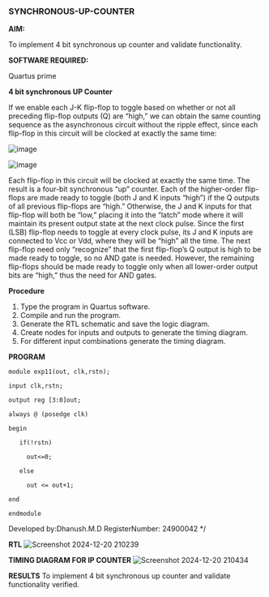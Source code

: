 ### SYNCHRONOUS-UP-COUNTER

**AIM:**

To implement 4 bit synchronous up counter and validate functionality.

**SOFTWARE REQUIRED:**

Quartus prime

**4 bit synchronous UP Counter**

If we enable each J-K flip-flop to toggle based on whether or not all preceding flip-flop outputs (Q) are “high,” we can obtain the same counting sequence as the asynchronous circuit without the ripple effect, since each flip-flop in this circuit will be clocked at exactly the same time:

![image](https://github.com/naavaneetha/SYNCHRONOUS-UP-COUNTER/assets/154305477/d5db3fa0-e413-404c-b80e-b2f39d82e7e8)


![image](https://github.com/naavaneetha/SYNCHRONOUS-UP-COUNTER/assets/154305477/52cb61eb-d04b-442d-810c-31185a68410b)

Each flip-flop in this circuit will be clocked at exactly the same time.
The result is a four-bit synchronous “up” counter. Each of the higher-order flip-flops are made ready to toggle (both J and K inputs “high”) if the Q outputs of all previous flip-flops are “high.”
Otherwise, the J and K inputs for that flip-flop will both be “low,” placing it into the “latch” mode where it will maintain its present output state at the next clock pulse.
Since the first (LSB) flip-flop needs to toggle at every clock pulse, its J and K inputs are connected to Vcc or Vdd, where they will be “high” all the time.
The next flip-flop need only “recognize” that the first flip-flop’s Q output is high to be made ready to toggle, so no AND gate is needed.
However, the remaining flip-flops should be made ready to toggle only when all lower-order output bits are “high,” thus the need for AND gates.

**Procedure**
1. Type the program in Quartus software.
 2. Compile and run the program.
 3. Generate the RTL schematic and save the logic diagram.
4. Create nodes for inputs and outputs to generate the timing diagram.
 5. For different input combinations generate the timing diagram.

**PROGRAM**
```
module exp11(out, clk,rstn);

input clk,rstn;

output reg [3:0]out;

always @ (posedge clk)

begin

   if(!rstn)

     out<=0;

   else

     out <= out+1;

end

endmodule
```

Developed by:Dhanush.M.D RegisterNumber: 24900042
*/

**RTL**
![Screenshot 2024-12-20 210239](https://github.com/user-attachments/assets/9e14fbac-b3fe-4d95-b94b-9f09de78aa98)

**TIMING DIAGRAM FOR IP COUNTER**
![Screenshot 2024-12-20 210434](https://github.com/user-attachments/assets/2dbbc33a-bcaa-4838-8d4e-98a00c5ec225)

**RESULTS**
To implement 4 bit synchronous up counter and validate functionality verified.

